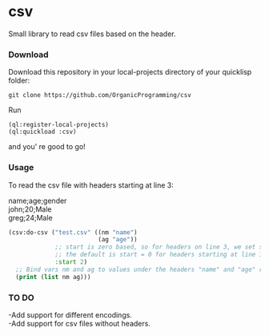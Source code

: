 # csv
Small library to read csv files based on the header.

### Download
Download this repository in your local-projects directory of your quicklisp folder:
```
git clone https://github.com/OrganicProgramming/csv
```
Run 
```
(ql:register-local-projects)
(ql:quickload :csv)
```
and you' re good to go!

### Usage

To read the csv file with headers starting at line 3:

name;age;gender  
john;20;Male  
greg;24;Male


```commonlisp
(csv:do-csv ("test.csv" ((nm "name")
                         (ag "age"))
             ;; start is zero based, so for headers on line 3, we set start = 2,
             ;; the default is start = 0 for headers starting at line 1
             :start 2)
  ;; Bind vars nm and ag to values under the headers "name" and "age" respectively
  (print (list nm ag)))

```

### TO DO

-Add support for different encodings.  
-Add support for csv files without headers.
